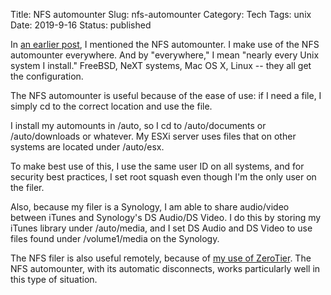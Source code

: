Title: NFS automounter
Slug: nfs-automounter
Category: Tech
Tags: unix
Date: 2019-9-16
Status: published

In [an earlier post]({filename}2-20-scanner.md), I mentioned the NFS automounter.
I make use of the NFS automounter everywhere.  And by "everywhere," I mean "nearly every Unix system I install."
FreeBSD, NeXT systems, Mac OS X, Linux -- they all get the configuration.

The NFS automounter is useful because of the ease of use: if I need a file, I simply cd to the correct
location and use the file.

I install my automounts in /auto, so I cd to /auto/documents or /auto/downloads or whatever.  My ESXi server
uses files that on other systems are located under /auto/esx.

To make best use of this, I use the same user ID on all systems, and for security best practices, I set root squash
even though I'm the only user on the filer.

Also, because my filer is a Synology, I am able to share audio/video between iTunes and Synology's DS Audio/DS Video.
I do this by storing my iTunes library under /auto/media, and I set DS Audio and DS Video to use files found under
/volume1/media on the Synology.

The NFS filer is also useful remotely, because of [my use of ZeroTier]({filename}9-10-zerotier.md).  The NFS automounter,
with its automatic disconnects, works particularly well in this type of situation.
